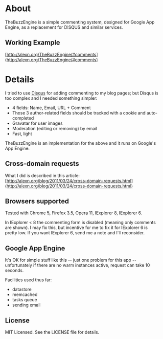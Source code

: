 About
=======

TheBuzzEngine is a simple commenting system, designed for Google App
Engine, as a replacement for DISQUS and similar services.

Working Example
---------------

[http://alexn.org/TheBuzzEngine/#comments](http://alexn.org/TheBuzzEngine/#comments)

Details
=======

I tried to use [Disqus](http://disqus.com) for adding commenting to my
blog pages; but Disqus is too complex and I needed something simpler:

- 4 fields: Name, Email, URL + Comment
- Those 3 author-related fields should be tracked with a cookie and
  auto-completed
- Gravatar for user images
- Moderation (editing or removing) by email
- Fast, light

TheBuzzEngine is an implementation for the above and it runs on
Google's App Engine.

Cross-domain requests
---------------------

What I did is described in this article:
[http://alexn.org/blog/2011/03/24/cross-domain-requests.html](http://alexn.org/blog/2011/03/24/cross-domain-requests.html)

Browsers supported
------------------

Tested with Chrome 5, Firefox 3.5, Opera 11, IExplorer 8, IExplorer 6.

In IExplorer &lt; 8 the commenting form is disabled (meaning only
comments are shown). I may fix this, but incentive for me to fix it
for IExplorer 6 is pretty low. If you want IExplorer 6, send me a note
and I'll reconsider.

Google App Engine
-----------------

It's OK for simple stuff like this -- just one problem for this app --
unfortunately if there are no warm instances active, request can take
10 seconds.

Facilities used thus far:

- datastore
- memcached
- tasks queue
- sending email

License
-------

MIT Licensed. See the LICENSE file for details.

